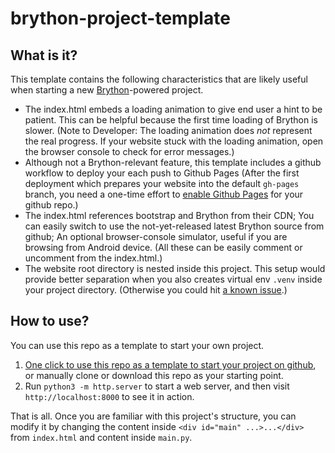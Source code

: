 # brython-project-template

## What is it?

This template contains the following characteristics that are likely useful
when starting a new [Brython](https://brython.info)-powered project.

* The index.html embeds a loading animation to give end user a hint to be patient.
  This can be helpful because the first time loading of Brython is slower.
  (Note to Developer: The loading animation does *not* represent the real progress.
  If your website stuck with the loading animation,
  open the browser console to check for error messages.)
* Although not a Brython-relevant feature,
  this template includes a github workflow to deploy your each push to Github Pages
  (After the first deployment which prepares your website into the default `gh-pages` branch,
  you need a one-time effort to
  [enable Github Pages](https://docs.github.com/en/github/working-with-github-pages/configuring-a-publishing-source-for-your-github-pages-site)
   for your github repo.)
* The index.html references bootstrap and Brython from their CDN;
  You can easily switch to use the not-yet-released latest Brython source from github;
  An optional browser-console simulator, useful if you are browsing from Android device.
  (All these can be easily comment or uncomment from the index.html.)
* The website root directory is nested inside this project.
  This setup would provide better separation
  when you also creates virtual env `.venv` inside your project directory.
  (Otherwise you could hit [a known issue](https://github.com/brython-dev/brython/issues/1603).)

## How to use?

You can use this repo as a template to start your own project.

1. [One click to use this repo as a template to start your project on github](https://github.com/rayluo/brython-project-template/generate),
   or manually clone or download this repo as your starting point.
2. Run `python3 -m http.server` to start a web server,
   and then visit `http://localhost:8000` to see it in action.

That is all. Once you are familiar with this project's structure,
you can modify it by changing
the content inside `<div id="main" ...>...</div>` from `index.html`
and content inside `main.py`.

